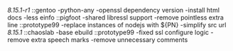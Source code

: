 *8.15.1-r1*
::gentoo
-python-any
-openssl dependency version
-install html docs
-less einfo
::pigfoot
-shared libressl support
-remove pointless extra line
::prototype99
-replace instances of nodejs with ${PN}
-simplify src url
*8.15.1*
::chaoslab
-base ebuild
::prototype99
-fixed ssl configure logic
-remove extra speech marks
-remove unnecessary comments
